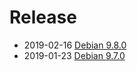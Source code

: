 # Release

* 2019-02-16 [Debian 9.8.0](https://www.debian.org/News/2019/20190216)
* 2019-01-23 [Debian 9.7.0](https://www.debian.org/News/2019/20190123)